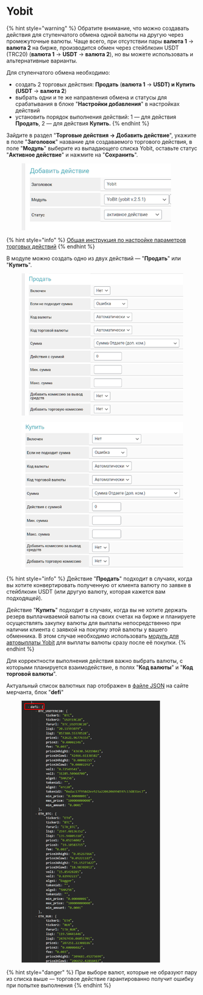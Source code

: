 # Yobit

{% hint style="warning" %}
Обратите внимание, что можно создавать действия для ступенчатого обмена одной валюты на другую через промежуточные валюты. Чаще всего, при отсутствии пары **валюта 1** -> **валюта 2** на бирже, производится обмен через стейблкоин USDT (TRC20) (**валюта 1** -> **USDT** -> **валюта 2**), но вы можете использовать и альтернативные варианты.

Для ступенчатого обмена необходимо:

* &#x20;создать 2 торговых действия: **Продать** (**валюта 1** -> **USDT) и Купить (USDT** -> **валюта 2**)
* выбрать одни и те же направления обмена и статусы для срабатывания в блоке "**Настройки добавления**" в настройках действий
* установить порядок выполнения действий: 1 — для действия **Продать**, 2 — для действия **Купить.**
{% endhint %}

Зайдите в раздел "**Торговые действия -> Добавить действие**", укажите в поле "**Заголовок**" название для создаваемого торгового действия, в поле "**Модуль**" выберите из выпадающего списка Yobit, оставьте статус "**Активное действие**" и нажмите на "**Сохранить**".

<figure><img src="../../../.gitbook/assets/image (607).png" alt="" width="392"><figcaption></figcaption></figure>

{% hint style="info" %}
[Общая инструкция по настройке параметров торговых действий](https://premium.gitbook.io/main/osnovnye-nastroiki/modul-torgovye-deistviya/sozdanie-torgovogo-deistviya/parametry-torgovykh-deistvii)
{% endhint %}

В модуле можно создать одно из двух действий — "**Продать**" или "**Купить**".

<div><figure><img src="../../../.gitbook/assets/image (608).png" alt="" width="485"><figcaption></figcaption></figure> <figure><img src="../../../.gitbook/assets/image (610).png" alt="" width="472"><figcaption></figcaption></figure></div>

{% hint style="info" %}
Действие "**Продать**" подходит в случаях, когда вы хотите конвертировать полученную от клиента валюту по заявке в стейблкоин USDT (или другую валюту, которая кажется вам подходящей).



Действие "**Купить**" подходит в случаях, когда вы не хотите держать резерв выплачиваемой валюты на своих счетах на бирже и планируете осуществлять закупку валюты для выплаты непосредственно при наличии клиента с заявкой на покупку этой валюты у вашего обменника. В этом случае необходимо использовать [модуль для автовыплаты Yobit](https://premium.gitbook.io/main/osnovnye-nastroiki/merchanty-i-avtovyplaty/avtovyplaty/yobit) для выплаты валюты сразу после её покупки.
{% endhint %}

Для корректности выполнения действия важно выбрать валюты, с которыми планируется взаимодействие, в полях "**Код валюты**" и "**Код торговой валюты**".

Актуальный список валютных пар отображен в [файле JSON](https://yobit.net/tapipe/info) на сайте мерчанта, блок "**defi**"

<figure><img src="../../../.gitbook/assets/image (611).png" alt="" width="363"><figcaption></figcaption></figure>

{% hint style="danger" %}
При выборе валют, которые не образуют пару из списка выше — торговое действие гарантированно получит ошибку при попытке выполнения
{% endhint %}
